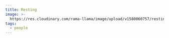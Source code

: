 ```yaml
---
title: Resting
image: >-
  https://res.cloudinary.com/rama-llama/image/upload/v1580060757/resting_ngywiw.jpg
tags:
  - people
---
```


